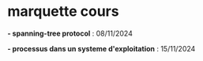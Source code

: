 # marquette cours  
**- spanning-tree protocol** : 08/11/2024  

**- processus dans un systeme d'exploitation** : 15/11/2024  
